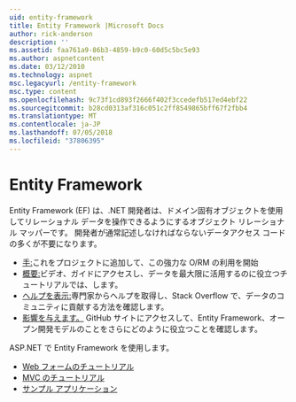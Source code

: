 ```yaml
---
uid: entity-framework
title: Entity Framework |Microsoft Docs
author: rick-anderson
description: ''
ms.assetid: faa761a9-86b3-4859-b9c0-60d5c5bc5e93
ms.author: aspnetcontent
ms.date: 03/12/2010
ms.technology: aspnet
msc.legacyurl: /entity-framework
msc.type: content
ms.openlocfilehash: 9c73f1cd893f2666f402f3ccedefb517ed4ebf22
ms.sourcegitcommit: b28cd0313af316c051c2ff8549865bff67f2fbb4
ms.translationtype: MT
ms.contentlocale: ja-JP
ms.lasthandoff: 07/05/2018
ms.locfileid: "37806395"
---
```

<a name="entity-framework"></a>Entity Framework
====================
Entity Framework (EF) は、.NET 開発者は、ドメイン固有オブジェクトを使用してリレーショナル データを操作できるようにするオブジェクト リレーショナル マッパーです。 開発者が通常記述しなければならないデータアクセス コードの多くが不要になります。


- [手:](https://msdn.com/data/ee712906)これをプロジェクトに追加して、この強力な O/RM の利用を開始
- [概要:](https://msdn.com/data/ee712907)ビデオ、ガイドにアクセスし、データを最大限に活用するのに役立つチュートリアルでは、します。
- [ヘルプを表示:](https://msdn.com/data/hh913619)専門家からヘルプを取得し、Stack Overflow で、データのコミュニティに貢献する方法を確認します。
- [影響を与えます。](https://github.com/aspnet/EntityFramework6) GitHub サイトにアクセスして、Entity Framework、オープン開発モデルのことをさらにどのように役立つことを確認します。


ASP.NET で Entity Framework を使用します。

- [Web フォームのチュートリアル](web-forms/overview/older-versions-getting-started/getting-started-with-ef/the-entity-framework-and-aspnet-getting-started-part-1.md)
- [MVC のチュートリアル](mvc/overview/getting-started/getting-started-with-ef-using-mvc/creating-an-entity-framework-data-model-for-an-asp-net-mvc-application.md)
- [サンプル アプリケーション](https://code.msdn.microsoft.com/ASPNET-MVC-Application-b01a9fe8)
